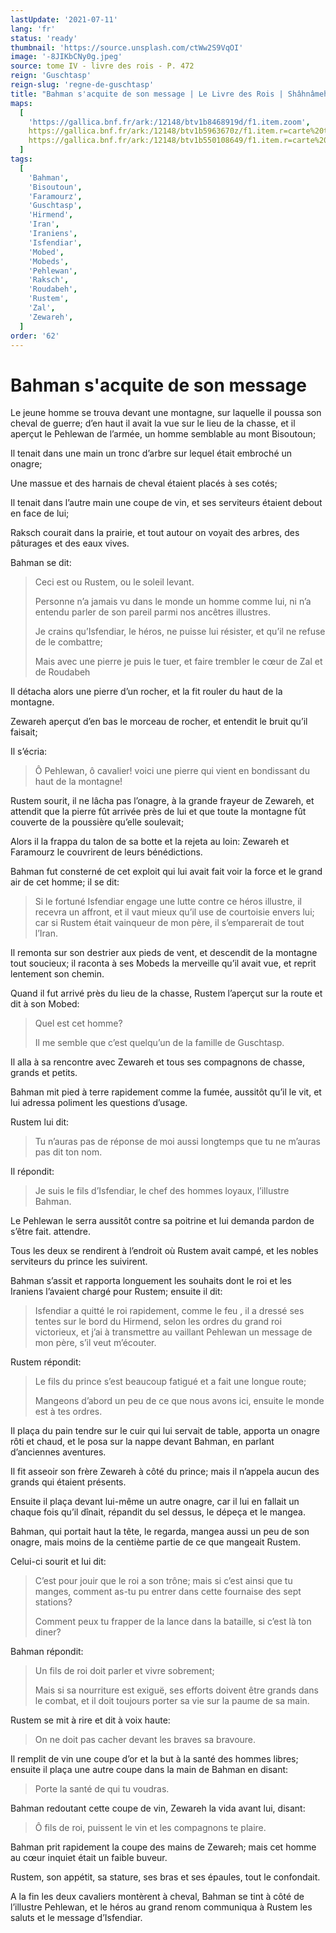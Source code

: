 ```yaml
---
lastUpdate: '2021-07-11'
lang: 'fr'
status: 'ready'
thumbnail: 'https://source.unsplash.com/ctWw2S9VqOI'
image: '-8JIKbCNy0g.jpeg'
source: tome IV - livre des rois - P. 472
reign: 'Guschtasp'
reign-slug: 'regne-de-guschtasp'
title: "Bahman s'acquite de son message | Le Livre des Rois | Shâhnâmeh"
maps:
  [
    'https://gallica.bnf.fr/ark:/12148/btv1b8468919d/f1.item.zoom',
    https://gallica.bnf.fr/ark:/12148/btv1b5963670z/f1.item.r=carte%20touran.zoom,
    https://gallica.bnf.fr/ark:/12148/btv1b550108649/f1.item.r=carte%20touran.zoom,
  ]
tags:
  [
    'Bahman',
    'Bisoutoun',
    'Faramourz',
    'Guschtasp',
    'Hirmend',
    'Iran',
    'Iraniens',
    'Isfendiar',
    'Mobed',
    'Mobeds',
    'Pehlewan',
    'Raksch',
    'Roudabeh',
    'Rustem',
    'Zal',
    'Zewareh',
  ]
order: '62'
---
```


<!-- LTeX: language=fr -->

# Bahman s'acquite de son message

Le jeune homme se trouva devant une montagne, sur laquelle il poussa son cheval de guerre; d’en haut il avait la vue sur le lieu de la chasse, et il aperçut le Pehlewan de l’armée, un homme semblable au mont Bisoutoun;

Il tenait dans une main un tronc d’arbre sur lequel était embroché un onagre;

Une massue et des harnais de cheval étaient placés à ses cotés;

Il tenait dans l’autre main une coupe de vin, et ses serviteurs étaient debout en face de lui;

Raksch courait dans la prairie, et tout autour on voyait des arbres, des pâturages et des eaux vives.

Bahman se dit:

> Ceci est ou Rustem, ou le soleil levant.
>
> Personne n’a jamais vu dans le monde un homme comme lui, ni n’a entendu parler de son pareil parmi nos ancêtres illustres.
>
> Je crains qu’Isfendiar, le héros, ne puisse lui résister, et qu’il ne refuse de le combattre;
>
> Mais avec une pierre je puis le tuer, et faire trembler le cœur de Zal et de Roudabeh

Il détacha alors une pierre d’un rocher, et la fit rouler du haut de la montagne.

Zewareh aperçut d’en bas le morceau de rocher, et entendit le bruit qu’il faisait;

Il s’écria:

> Ô Pehlewan, ô cavalier! voici une pierre qui vient en bondissant du haut de la montagne!

Rustem sourit, il ne lâcha pas l’onagre, à la grande frayeur de Zewareh, et attendit que la pierre fût arrivée près de lui et que toute la montagne fût couverte de la poussière qu’elle soulevait;

Alors il la frappa du talon de sa botte et la rejeta au loin: Zewareh et Faramourz le couvrirent de leurs bénédictions.

Bahman fut consterné de cet exploit qui lui avait fait voir la force et le grand air de cet homme; il se dit:

> Si le fortuné Isfendiar engage une lutte contre ce héros illustre, il recevra un affront, et il vaut mieux qu’il use de courtoisie envers lui; car si Rustem était vainqueur de mon père, il s’emparerait de tout l’Iran.

Il remonta sur son destrier aux pieds de vent, et descendit de la montagne tout soucieux; il raconta à ses Mobeds la merveille qu’il avait vue, et reprit lentement son chemin.

Quand il fut arrivé près du lieu de la chasse, Rustem l’aperçut sur la route et dit à son Mobed:

> Quel est cet homme?
>
> Il me semble que c’est quelqu’un de la famille de Guschtasp.

Il alla à sa rencontre avec Zewareh et tous ses compagnons de chasse, grands et petits.

Bahman mit pied à terre rapidement comme la fumée, aussitôt qu’il le vit, et lui adressa poliment les questions d’usage.

Rustem lui dit:

> Tu n’auras pas de réponse de moi aussi longtemps que tu ne m’auras pas dit ton nom.

Il répondit:

> Je suis le fils d’Isfendiar, le chef des hommes loyaux, l’illustre Bahman.

Le Pehlewan le serra aussitôt contre sa poitrine et lui demanda pardon de s’être fait. attendre.

Tous les deux se rendirent à l’endroit où Rustem avait campé, et les nobles serviteurs du prince les suivirent.

Bahman s’assit et rapporta longuement les souhaits dont le roi et les Iraniens l’avaient chargé pour Rustem; ensuite il dit:

> Isfendiar a quitté le roi rapidement, comme le feu , il a dressé ses tentes sur le bord du Hirmend, selon les ordres du grand roi victorieux, et j’ai à transmettre au vaillant Pehlewan un message de mon père, s’il veut m’écouter.

Rustem répondit:

> Le fils du prince s’est beaucoup fatigué et a fait une longue route;
>
> Mangeons d’abord un peu de ce que nous avons ici, ensuite le monde est à tes ordres.

Il plaça du pain tendre sur le cuir qui lui servait de table, apporta un onagre rôti et chaud, et le posa sur la nappe devant Bahman, en parlant d’anciennes aventures.

Il fit asseoir son frère Zewareh à côté du prince; mais il n’appela aucun des grands qui étaient présents.

Ensuite il plaça devant lui-même un autre onagre, car il lui en fallait un chaque fois qu’il dînait, répandit du sel dessus, le dépeça et le mangea.

Bahman, qui portait haut la tête, le regarda, mangea aussi un peu de son onagre, mais moins de la centième partie de ce que mangeait Rustem.

Celui-ci sourit et lui dit:

> C’est pour jouir que le roi a son trône; mais si c’est ainsi que tu manges, comment as-tu pu entrer dans cette fournaise des sept stations?
>
> Comment peux tu frapper de la lance dans la bataille, si c’est là ton diner?

Bahman répondit:

> Un fils de roi doit parler et vivre sobrement;
>
> Mais si sa nourriture est exiguë, ses efforts doivent être grands dans le combat, et il doit toujours porter sa vie sur la paume de sa main.

Rustem se mit à rire et dit à voix haute:

> On ne doit pas cacher devant les braves sa bravoure.

Il remplit de vin une coupe d’or et la but à la santé des hommes libres; ensuite il plaça une autre coupe dans la main de Bahman en disant:

> Porte la santé de qui tu voudras.

Bahman redoutant cette coupe de vin, Zewareh la vida avant lui, disant:

> Ô fils de roi, puissent le vin et les compagnons te plaire.

Bahman prit rapidement la coupe des mains de Zewareh; mais cet homme au cœur inquiet était un faible buveur.

Rustem, son appétit, sa stature, ses bras et ses épaules, tout le confondait.

A la fin les deux cavaliers montèrent à cheval, Bahman se tint à côté de l’illustre Pehlewan, et le héros au grand renom communiqua à Rustem les saluts et le message d’Isfendiar.
